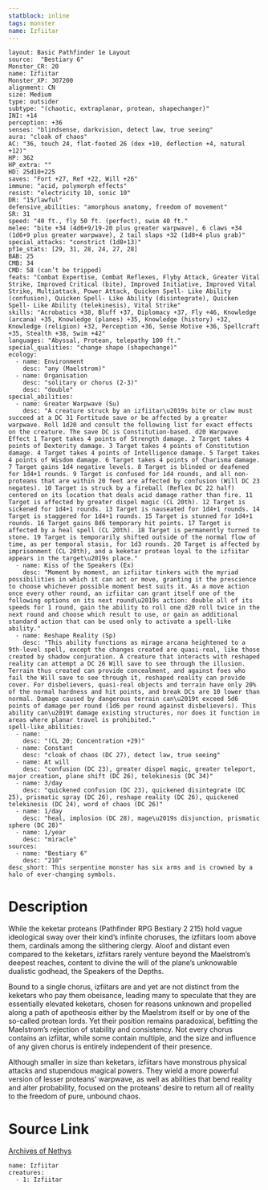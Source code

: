 ```yaml
---
statblock: inline
tags: monster
name: Izfiitar
---
```

```statblock
layout: Basic Pathfinder 1e Layout
source:  "Bestiary 6"
Monster_CR: 20
name: Izfiitar
Monster_XP: 307200
alignment: CN
size: Medium
type: outsider
subtype: "(chaotic, extraplanar, protean, shapechanger)"
INI: +14
perception: +36
senses: "blindsense, darkvision, detect law, true seeing"
aura: "cloak of chaos"
AC: "36, touch 24, flat-footed 26 (dex +10, deflection +4, natural +12)"
HP: 362
HP_extra: ""
HD: 25d10+225
saves: "Fort +27, Ref +22, Will +26"
immune: "acid, polymorph effects"
resist: "electricity 10, sonic 10"
DR: "15/lawful"
defensive_abilities: "amorphous anatomy, freedom of movement"
SR: 31
speed: "40 ft., fly 50 ft. (perfect), swim 40 ft."
melee: "bite +34 (4d6+9/19-20 plus greater warpwave), 6 claws +34 (1d6+9 plus greater warpwave), 2 tail slaps +32 (1d8+4 plus grab)"
special_attacks: "constrict (1d8+13)"
pf1e_stats: [29, 31, 28, 24, 27, 28]
BAB: 25
CMB: 34
CMD: 58 (can’t be tripped)
feats: "Combat Expertise, Combat Reflexes, Flyby Attack, Greater Vital Strike, Improved Critical (bite), Improved Initiative, Improved Vital Strike, Multiattack, Power Attack, Quicken Spell- Like Ability (confusion), Quicken Spell- Like Ability (disintegrate), Quicken Spell- Like Ability (telekinesis), Vital Strike"
skills: "Acrobatics +38, Bluff +37, Diplomacy +37, Fly +46, Knowledge (arcana) +35, Knowledge (planes) +35, Knowledge (history) +32, Knowledge (religion) +32, Perception +36, Sense Motive +36, Spellcraft +35, Stealth +38, Swim +42"
languages: "Abyssal, Protean, telepathy 100 ft."
special_qualities: "change shape (shapechange)"
ecology:
  - name: Environment
    desc: "any (Maelstrom)"
  - name: Organisation
    desc: "solitary or chorus (2-3)"
    desc: "double"
special_abilities:
  - name: Greater Warpwave (Su)
    desc: "A creature struck by an izfiitar\u2019s bite or claw must succeed at a DC 31 Fortitude save or be affected by a greater warpwave. Roll 1d20 and consult the following list for exact effects on the creature. The save DC is Constitution-based. d20 Warpwave Effect 1 Target takes 4 points of Strength damage. 2 Target takes 4 points of Dexterity damage. 3 Target takes 4 points of Constitution damage. 4 Target takes 4 points of Intelligence damage. 5 Target takes 4 points of Wisdom damage. 6 Target takes 4 points of Charisma damage. 7 Target gains 1d4 negative levels. 8 Target is blinded or deafened for 1d4+1 rounds. 9 Target is confused for 1d4 rounds, and all non-proteans that are within 20 feet are affected by confusion (Will DC 23 negates). 10 Target is struck by a fireball (Reflex DC 22 half) centered on its location that deals acid damage rather than fire. 11 Target is affected by greater dispel magic (CL 20th). 12 Target is sickened for 1d4+1 rounds. 13 Target is nauseated for 1d4+1 rounds. 14 Target is staggered for 1d4+1 rounds. 15 Target is stunned for 1d4+1 rounds. 16 Target gains 8d6 temporary hit points. 17 Target is affected by a heal spell (CL 20th). 18 Target is permanently turned to stone. 19 Target is temporarily shifted outside of the normal flow of time, as per temporal stasis, for 1d3 rounds. 20 Target is affected by imprisonment (CL 20th), and a keketar protean loyal to the izfiitar appears in the target\u2019s place."
  - name: Kiss of the Speakers (Ex)
    desc: "Moment by moment, an izfiitar tinkers with the myriad possibilities in which it can act or move, granting it the prescience to choose whichever possible moment best suits it. As a move action once every other round, an izfiitar can grant itself one of the following options on its next round\u2019s action: double all of its speeds for 1 round, gain the ability to roll one d20 roll twice in the next round and choose which result to use, or gain an additional standard action that can be used only to activate a spell-like ability."
  - name: Reshape Reality (Sp)
    desc: "This ability functions as mirage arcana heightened to a 9th-level spell, except the changes created are quasi-real, like those created by shadow conjuration. A creature that interacts with reshaped reality can attempt a DC 26 Will save to see through the illusion. Terrain thus created can provide concealment, and against foes who fail the Will save to see through it, reshaped reality can provide cover. For disbelievers, quasi-real objects and terrain have only 20% of the normal hardness and hit points, and break DCs are 10 lower than normal. Damage caused by dangerous terrain can\u2019t exceed 5d6 points of damage per round (1d6 per round against disbelievers). This ability can\u2019t damage existing structures, nor does it function in areas where planar travel is prohibited."
spell-like_abilities:
  - name:
    desc: "(CL 20; Concentration +29)"
  - name: Constant
    desc: "cloak of chaos (DC 27), detect law, true seeing"
  - name: At will
    desc: "confusion (DC 23), greater dispel magic, greater teleport, major creation, plane shift (DC 26), telekinesis (DC 34)"
  - name: 3/day
    desc: "quickened confusion (DC 23), quickened disintegrate (DC 25), prismatic spray (DC 26), reshape reality (DC 26), quickened telekinesis (DC 24), word of chaos (DC 26)"
  - name: 1/day
    desc: "heal, implosion (DC 28), mage\u2019s disjunction, prismatic sphere (DC 28)"
  - name: 1/year
    desc: "miracle"
sources:
  - name: "Bestiary 6"
    desc: "210"
desc_short: This serpentine monster has six arms and is crowned by a halo of ever-changing symbols.
```
# Description
While the keketar proteans (Pathfinder RPG Bestiary 2 215) hold vague ideological sway over their kind’s infinite choruses, the izfiitars loom above them, cardinals among the slithering clergy. Aloof and distant even compared to the keketars, izfiitars rarely venture beyond the Maelstrom’s deepest reaches, content to divine the will of the plane’s unknowable dualistic godhead, the Speakers of the Depths. 

Bound to a single chorus, izfiitars are and yet are not distinct from the keketars who pay them obeisance, leading many to speculate that they are essentially elevated keketars, chosen for reasons unknown and propelled along a path of apotheosis either by the Maelstrom itself or by one of the so-called protean lords. Yet their position remains paradoxical, befitting the Maelstrom’s rejection of stability and consistency. Not every chorus contains an izfiitar, while some contain multiple, and the size and influence of any given chorus is entirely independent of their presence. 

Although smaller in size than keketars, izfiitars have monstrous physical attacks and stupendous magical powers. They wield a more powerful version of lesser proteans’ warpwave, as well as abilities that bend reality and alter probability, focused on the proteans’ desire to return all of reality to the freedom of pure, unbound chaos.
# Source Link
[Archives of Nethys](https://aonprd.com/MonsterDisplay.aspx?ItemName=Izfiitar)
```encounter-table
name: Izfiitar
creatures:
  - 1: Izfiitar
```
